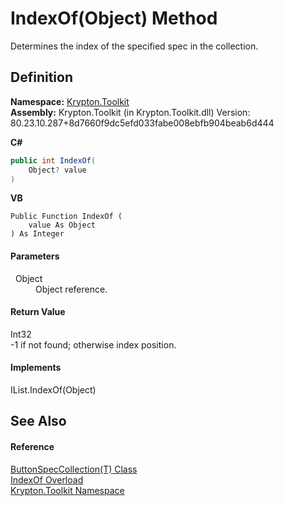 # IndexOf(Object) Method


Determines the index of the specified spec in the collection.



## Definition
**Namespace:** <a href="79d2eac2-21f4-54ff-7552-b20c33c30600.md">Krypton.Toolkit</a>  
**Assembly:** Krypton.Toolkit (in Krypton.Toolkit.dll) Version: 80.23.10.287+8d7660f9dc5efd033fabe008ebfb904beab6d444

**C#**
``` C#
public int IndexOf(
	Object? value
)
```
**VB**
``` VB
Public Function IndexOf ( 
	value As Object
) As Integer
```



#### Parameters
<dl><dt>  Object</dt><dd>Object reference.</dd></dl>

#### Return Value
Int32  
-1 if not found; otherwise index position.

#### Implements
IList.IndexOf(Object)  


## See Also


#### Reference
<a href="f8e597ed-563e-9610-4f3a-2e5b9507f06f.md">ButtonSpecCollection(T) Class</a>  
<a href="ef62e1e0-0d72-2dd8-4783-ca3a22cfe391.md">IndexOf Overload</a>  
<a href="79d2eac2-21f4-54ff-7552-b20c33c30600.md">Krypton.Toolkit Namespace</a>  
